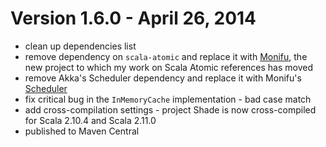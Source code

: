 # Version 1.6.0 - April 26, 2014

- clean up dependencies list
- remove dependency on `scala-atomic` and replace it with [Monifu](https://github.com/alexandru/monifu),
  the new project to which my work on Scala Atomic references has moved
- remove Akka's Scheduler dependency and replace it with 
  Monifu's [Scheduler](https://github.com/alexandru/monifu/blob/master/docs/schedulers.md)
- fix critical bug in the `InMemoryCache` implementation - bad case match
- add cross-compilation settings - project Shade is now cross-compiled for
  Scala 2.10.4 and Scala 2.11.0
- published to Maven Central